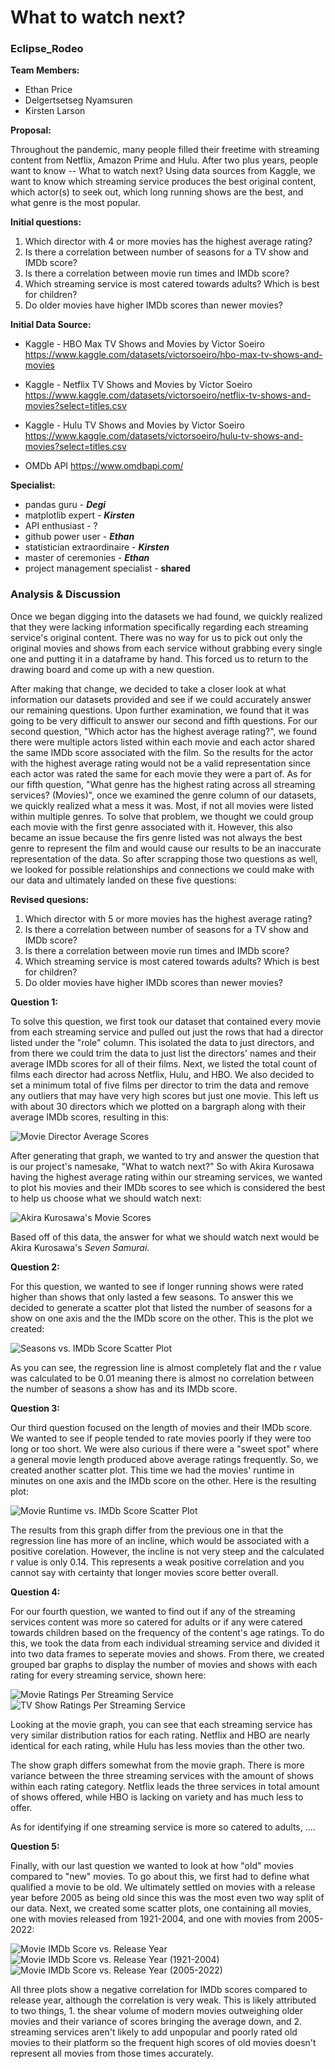 # What to watch next?
### Eclipse_Rodeo
**Team Members:**
- Ethan Price
- Delgertsetseg Nyamsuren
- Kirsten Larson

**Proposal:**

  Throughout the pandemic, many people filled their freetime with streaming content from Netflix, Amazon Prime and Hulu. After two plus years, people want to know -- What to watch next? Using data sources from Kaggle, we want to know which streaming service produces the best original content, which actor(s) to seek out, which long running shows are the best, and what genre is the most popular.

**Initial questions:** 
1. Which director with 4 or more movies has the highest average rating?
2. Is there a correlation between number of seasons for a TV show and IMDb score?
3. Is there a correlation between movie run times and IMDb score?
4. Which streaming service is most catered towards adults? Which is best for children?
5. Do older movies have higher IMDb scores than newer movies?



**Initial Data Source:**
- Kaggle - HBO Max TV Shows and Movies by Victor Soeiro
  https://www.kaggle.com/datasets/victorsoeiro/hbo-max-tv-shows-and-movies

- Kaggle - Netflix TV Shows and Movies by Victor Soeiro
  https://www.kaggle.com/datasets/victorsoeiro/netflix-tv-shows-and-movies?select=titles.csv

- Kaggle - Hulu TV Shows and Movies by Victor Soeiro
  https://www.kaggle.com/datasets/victorsoeiro/hulu-tv-shows-and-movies?select=titles.csv

- OMDb API
  https://www.omdbapi.com/

**Specialist:**
- pandas guru - ***Degi***
- matplotlib  expert - ***Kirsten***
- API enthusiast - ?
- github power user - ***Ethan***
- statistician extraordinaire - ***Kirsten***
- master of ceremonies - ***Ethan***
- project management specialist - **shared**

### Analysis & Discussion

Once we began digging into the datasets we had found, we quickly realized that they were lacking information specifically regarding each streaming service's original content. There was no way for us to pick out only the original movies and shows from each service without grabbing every single one and putting it in a dataframe by hand. This forced us to return to the drawing board and come up with a new question.

After making that change, we decided to take a closer look at what information our datasets provided and see if we could accurately answer our remaining questions. Upon further examination, we found that it was going to be very difficult to answer our second and fifth questions. For our second question, "Which actor has the highest average rating?", we found there were multiple actors listed within each movie and each actor shared the same IMDb score associated with the film. So the results for the actor with the highest average rating would not be a valid representation since each actor was rated the same for each movie they were a part of. As for our fifth question, "What genre has the highest rating across all streaming services? (Movies)", once we examined the genre column of our datasets, we quickly realized what a mess it was. Most, if not all movies were listed within multiple genres. To solve that problem, we thought we could group each movie with the first genre associated with it. However, this also became an issue because the firs genre listed was not always the best genre to represent the film and would cause our results to be an inaccurate representation of the data. So after scrapping those two questions as well, we looked for possible relationships and connections we could make with our data and ultimately landed on these five questions:

**Revised quesions:**

1. Which director with 5 or more movies has the highest average rating?
2. Is there a correlation between number of seasons for a TV show and IMDb score?
3. Is there a correlation between movie run times and IMDb score?
4. Which streaming service is most catered towards adults? Which is best for children?
5. Do older movies have higher IMDb scores than newer movies?

**Question 1:**

   To solve this question, we first took our dataset that contained every movie from each streaming service and pulled out just the rows that had a director listed under the "role" column. This isolated the data to just directors, and from there we could trim the data to just list the directors' names and their average IMDb scores for all of their films. Next, we listed the total count of films each director had across Netflix, Hulu, and HBO. We also decided to set a minimum total of five films per director to trim the data and remove any outliers that may have very high scores but just one movie. This left us with about 30 directors which we plotted on a bargraph along with their average IMDb scores, resulting in this:

  ![Movie Director Average Scores](/Output/director_score.png)

  After generating that graph, we wanted to try and answer the question that is our project's namesake, "What to watch next?" So with Akira Kurosawa having the highest average rating within our streaming services, we wanted to plot his movies and their IMDb scores to see which is considered the best to help us choose what we should watch next:

  ![Akira Kurosawa's Movie Scores](/Output/kurosawa_score.png)

  Based off of this data, the answer for what we should watch next would be Akira Kurosawa's *Seven Samurai*.

**Question 2:** 

  For this question, we wanted to see if longer running shows were rated higher than shows that only lasted a few seasons. To answer this we decided to generate a scatter plot that listed the number of seasons for a show on one axis and the the IMDb score on the other. This is the plot we created:

  ![Seasons vs. IMDb Score Scatter Plot](/Output/seasons_vs_score.png)

  As you can see, the regression line is almost completely flat and the r value was calculated to be 0.01 meaning there is almost no correlation between the number of seasons a show has and its IMDb score.

**Question 3:**

  Our third question focused on the length of movies and their IMDb score. We wanted to see if people tended to rate movies poorly if they were too long or too short. We were also curious if there were a "sweet spot" where a general movie length produced above average ratings frequently. So, we created another scatter plot. This time we had the movies' runtime in minutes on one axis and the IMDb score on the other. Here is the resulting plot:

  ![Movie Runtime vs. IMDb Score Scatter Plot](/Output/runtime_vs_score.png)

  The results from this graph differ from the previous one in that the regression line has more of an incline, which would be associated with a positive corelation. However, the incline is not very steep and the calculated r value is only 0.14. This represents a weak positive correlation and you cannot say with certainty that longer movies score better overall.

**Question 4:** 

  For our fourth question, we wanted to find out if any of the streaming services content was more so catered for adults or if any were catered towards children based on the frequency of the content's age ratings. To do this, we took the data from each individual streaming service and divided it into two data frames to seperate movies and shows. From there, we created grouped bar graphs to display the number of movies and shows with each rating for every streaming service, shown here:

  ![Movie Ratings Per Streaming Service](/Output/movie_ratings_vs_service.png)
  ![TV Show Ratings Per Streaming Service](/Output/tv_ratings_vs_service.png)

  Looking at the movie graph, you can see that each streaming service has very similar distribution ratios for each rating. Netflix and HBO are nearly identical for each rating, while Hulu has less movies than the other two. 

  The show graph differs somewhat from the movie graph. There is more variance between the three streaming services with the amount of shows within each rating category. Netflix leads the three services in total amount of shows offered, while HBO is lacking on variety and has much less to offer. 

  As for identifying if one streaming service is more so catered to adults, ....

**Question 5:**

  Finally, with our last question we wanted to look at how "old" movies compared to "new" movies. To go about this, we first had to define what qualified a movie to be old. We ultimately settled on movies with a release year before 2005 as being old since this was the most even two way split of our data. Next, we created some scatter plots, one containing all movies, one with movies released from 1921-2004, and one with movies from 2005-2022:

  ![Movie IMDb Score vs. Release Year](/Output/year_vs_score.png)
  ![Movie IMDb Score vs. Release Year (1921-2004)](/Output/old_release_vs_score.png)
  ![Movie IMDb Score vs. Release Year (2005-2022)](/Output/new_release_vs_score.png)

  All three plots show a negative correlation for IMDb scores compared to release year, although the correlation is very weak. This is likely attributed to two things, 1. the shear volume of modern movies outweighing older movies and their variance of scores bringing the average down, and 2. streaming services aren't likely to add unpopular and poorly rated old movies to their platform so the frequent high scores of old movies doesn't represent all movies from those times accurately.